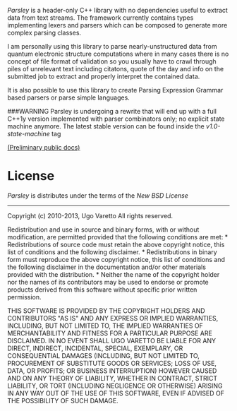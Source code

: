 _Parsley_ is a header-only C++ library with no dependencies useful to extract data from text
streams.
The framework currently contains types implementing lexers and
parsers which can be composed to generate more complex parsing classes.

I am personally using this library to parse nearly-unstructured data from quantum electronic
structure computations where in many cases there is no concept of file format
of validation so you usually have to crawl through piles of unrelevant text including
citatons, quote of the day and info on the submitted job to extract and properly interpret
the contained data.

It is also possible to use this library to create Parsing Expression Grammar based
parsers or parse simple languages.

###WARNING
Parsley is undergoing a rewrite that will end up with a full C++1y version 
implemented with parser combinators only; no explicit state machine anymore.
The latest stable version can be found inside the *v1.0-state-machine* tag

[(Preliminary public docs)](http://candycode.github.com/parsley)

License
=======

_Parsley_ is distributes under the terms of the _New BSD License_

---

Copyright (c) 2010-2013, Ugo Varetto
All rights reserved.

Redistribution and use in source and binary forms, with or without
modification, are permitted provided that the following conditions are met:
    * Redistributions of source code must retain the above copyright
      notice, this list of conditions and the following disclaimer.
    * Redistributions in binary form must reproduce the above copyright
      notice, this list of conditions and the following disclaimer in the
      documentation and/or other materials provided with the distribution.
    * Neither the name of the copyright holder nor the
      names of its contributors may be used to endorse or promote products
      derived from this software without specific prior written permission.

THIS SOFTWARE IS PROVIDED BY THE COPYRIGHT HOLDERS AND CONTRIBUTORS "AS IS" AND
ANY EXPRESS OR IMPLIED WARRANTIES, INCLUDING, BUT NOT LIMITED TO, THE IMPLIED
WARRANTIES OF MERCHANTABILITY AND FITNESS FOR A PARTICULAR PURPOSE ARE
DISCLAIMED. IN NO EVENT SHALL UGO VARETTO BE LIABLE FOR ANY
DIRECT, INDIRECT, INCIDENTAL, SPECIAL, EXEMPLARY, OR CONSEQUENTIAL DAMAGES
(INCLUDING, BUT NOT LIMITED TO, PROCUREMENT OF SUBSTITUTE GOODS OR SERVICES;
LOSS OF USE, DATA, OR PROFITS; OR BUSINESS INTERRUPTION) HOWEVER CAUSED AND
ON ANY THEORY OF LIABILITY, WHETHER IN CONTRACT, STRICT LIABILITY, OR TORT
(INCLUDING NEGLIGENCE OR OTHERWISE) ARISING IN ANY WAY OUT OF THE USE OF THIS
SOFTWARE, EVEN IF ADVISED OF THE POSSIBILITY OF SUCH DAMAGE.
